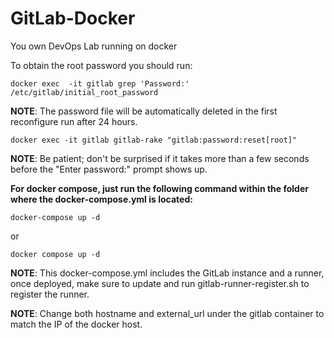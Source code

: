 # GitLab-Docker

You own DevOps Lab running on docker

To obtain the root password you should run:

```
docker exec  -it gitlab grep 'Password:' /etc/gitlab/initial_root_password
```

**NOTE**: The password file will be automatically deleted in the first reconfigure run after 24 hours.

```
docker exec -it gitlab gitlab-rake "gitlab:password:reset[root]"
```

**NOTE**: Be patient; don't be surprised if it takes more than a few seconds before the "Enter password:" prompt shows up.

**For docker compose, just run the following command within the folder where the docker-compose.yml is located:**

```
docker-compose up -d
```
or
```
docker compose up -d
```

**NOTE**: This docker-compose.yml includes the GitLab instance and a runner, once deployed, make sure to update and run gitlab-runner-register.sh to register the runner.

**NOTE**: Change both hostname and external_url under the gitlab container to match the IP of the docker host.
